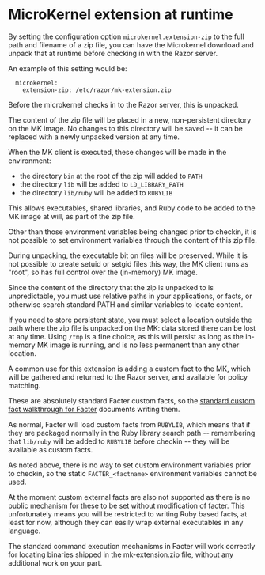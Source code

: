 # MicroKernel extension at runtime

By setting the configuration option `microkernel.extension-zip` to the full
path and filename of a zip file, you can have the Microkernel download and
unpack that at runtime before checking in with the Razor server.

An example of this setting would be:

      microkernel:
        extension-zip: /etc/razor/mk-extension.zip

Before the microkernel checks in to the Razor server, this is unpacked.

The content of the zip file will be placed in a new, non-persistent directory
on the MK image.  No changes to this directory will be saved -- it can be
replaced with a newly unpacked version at any time.

When the MK client is executed, these changes will be made in the environment:

 * the directory `bin` at the root of the zip will added to `PATH`
 * the directory `lib` will be added to `LD_LIBRARY_PATH`
 * the directory `lib/ruby` will be added to `RUBYLIB`

This allows executables, shared libraries, and Ruby code to be added to the MK
image at will, as part of the zip file.

Other than those environment variables being changed prior to checkin, it is
not possible to set environment variables through the content of this
zip file.

During unpacking, the executable bit on files will be preserved.  While it is
not possible to create setuid or setgid files this way, the MK client runs as
"root", so has full control over the (in-memory) MK image.

Since the content of the directory that the zip is unpacked to is
unpredictable, you must use relative paths in your applications, or facts, or
otherwise search standard PATH and similar variables to locate content.

If you need to store persistent state, you must select a location outside the
path where the zip file is unpacked on the MK: data stored there can be lost
at any time.  Using `/tmp` is a fine choice, as this will persist as long as
the in-memory MK image is running, and is no less permanent than any
other location.

A common use for this extension is adding a custom fact to the MK, which will
be gathered and returned to the Razor server, and available for
policy matching.

These are absolutely standard Facter custom facts, so the
[standard custom fact walkthrough for Facter][facts] documents writing them.

[facts]: http://docs.puppetlabs.com/facter/latest/custom_facts.html

As normal, Facter will load custom facts from `RUBYLIB`, which means that if
they are packaged normally in the Ruby library search path -- remembering that
`lib/ruby` will be added to `RUBYLIB` before checkin -- they will be available
as custom facts.

As noted above, there is no way to set custom environment variables prior to
checkin, so the static `FACTER_<factname>` environment variables cannot
be used.

At the moment custom external facts are also not supported as there is no
public mechanism for these to be set without modification of facter.
This unfortunately means you will be restricted to writing Ruby based facts,
at least for now, although they can easily wrap external executables in
any language.

The standard command execution mechanisms in Facter will work correctly for
locating binaries shipped in the mk-extension.zip file, without any additional
work on your part.
